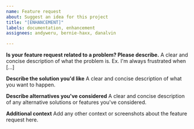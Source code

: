 ```yaml
---
name: Feature request
about: Suggest an idea for this project
title: "[ENHANCEMENT]"
labels: documentation, enhancement
assignees: andyweru, bernie-haxx, danalvin

---
```


**Is your feature request related to a problem? Please describe.**
A clear and concise description of what the problem is. Ex. I'm always frustrated when [...]

**Describe the solution you'd like**
A clear and concise description of what you want to happen.

**Describe alternatives you've considered**
A clear and concise description of any alternative solutions or features you've considered.

**Additional context**
Add any other context or screenshots about the feature request here.
